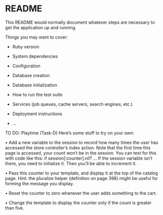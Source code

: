 # README

This README would normally document whatever steps are necessary to get the
application up and running.

Things you may want to cover:

* Ruby version

* System dependencies

* Configuration

* Database creation

* Database initialization

* How to run the test suite

* Services (job queues, cache servers, search engines, etc.)

* Deployment instructions

* ...

TO DO: Playtime (Task-D)
Here’s some stuff to try on your own:

• Add a new variable to the session to record how many times the user has
accessed the store controller’s index action. Note that the first time this
page is accessed, your count won’t be in the session. You can test for this
with code like this:
if session[:counter].nil?
...
If the session variable isn’t there, you need to initialize it. Then you’ll be
able to increment it.

• Pass this counter to your template, and display it at the top of the catalog
page. Hint: the pluralize helper (definition on page 398) might be useful for
forming the message you display.

• Reset the counter to zero whenever the user adds something to the cart.

• Change the template to display the counter only if the count is greater
than five.
